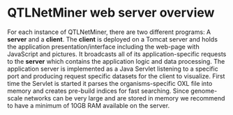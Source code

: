 QTLNetMiner web server overview
================================

For each instance of QTLNetMiner, there are two different programs: A **server** and a **client**. The **client**  is deployed on a Tomcat server and holds the application presentation/interface including the web-page with JavaScript and pictures. It broadcasts all of its application-specific requests to the **server** which contains the application logic and data processing. The application server is implemented as a Java Servlet listening to a specific port and producing request specific datasets for the client to visualize. First time the Servlet is started it parses the organisms-specific OXL file into memory and creates pre-build indices for fast searching. Since genome-scale networks can be very large and are stored in memory we recommend to have a minimum of 10GB RAM available on the server.